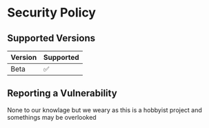 # Security Policy

## Supported Versions

| Version | Supported          |
| ------- | ------------------ |
| Beta    | :white_check_mark: |


## Reporting a Vulnerability

None to our knowlage but we weary as this is a hobbyist project and somethings may be overlooked
